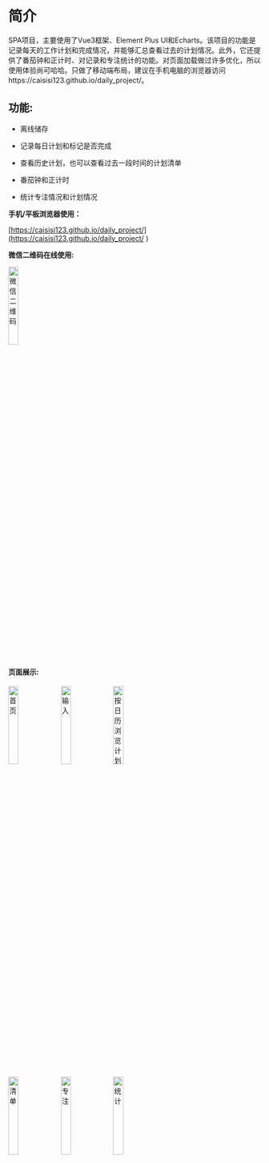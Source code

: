 # 简介
 SPA项目，主要使用了Vue3框架、Element Plus UI和Echarts。该项目的功能是记录每天的工作计划和完成情况，并能够汇总查看过去的计划情况。此外，它还提供了番茄钟和正计时、对记录和专注统计的功能。对页面加载做过许多优化，所以使用体验尚可哈哈。只做了移动端布局，建议在手机电脑的浏览器访问https://caisisi123.github.io/daily_project/。


## 功能:
* 离线储存

* 记录每日计划和标记是否完成

* 查看历史计划，也可以查看过去一段时间的计划清单

* 番茄钟和正计时

* 统计专注情况和计划情况

**手机/平板浏览器使用：**

[https://caisisi123.github.io/daily_project/](https://caisisi123.github.io/daily_project/ )

**微信二维码在线使用:**

<img src="https://caisisi123.github.io/daily_project/show/mypage.jpg" alt="微信二维码" width="20%">

#### 页面展示:

<div display="flex">
<img src="https://caisisi123.github.io/daily_project/show/index.png" alt="首页" width="20%">
 <img src="https://caisisi123.github.io/daily_project/show/input.png" alt="输入" width="20%">
<img src="https://caisisi123.github.io/daily_project/show/cal.jpg" alt="按日历浏览计划" width="20%">

 </div>
 <div display="flex" justify-content="center">
<img src="https://caisisi123.github.io/daily_project/show/list.png" alt="清单" width="20%">
<img src="https://caisisi123.github.io/daily_project/show/focus.png" alt="专注" width="20%">
<img src="https://caisisi123.github.io/daily_project/show/statistic.png" alt="统计" width="20%">
</div>
